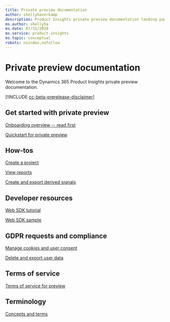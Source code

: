 ```yaml
---
title: Private preview documentation 
author: shellyhaverkamp
description: Product Insights private preview documentation landing page
ms.author: shellyha
ms.date: 07/31/2020
ms.service: product-insights
ms.topic: conceptual
robots: noindex,nofollow
---
```


# Private preview documentation
Welcome to the Dynamics 365 Product Insights private preview documentation.

[!INCLUDE [cc-beta-prerelease-disclaimer]( ../includes/cc-beta-prerelease-disclaimer.md)]

## Get started with private preview

[Onboarding overview -- read first](onboarding-overview.md)

[Quickstart for private preview](quickstart-product-insights.md)

## How-tos

[Create a project](create-project.md)

[View reports](reports.md)

[Create and export derived signals](derived-signals.md)


## Developer resources

[Web SDK tutorial](get-started-websdk.md)

[Web SDK sample](websdk-sample.md)

## GDPR requests and compliance

[Manage cookies and user consent](user-consent-storage.md)

[Delete and export user data](delete-export-signal-data.md)

## Terms of service
[Terms of service for preview](preview-terms-of-service.md)

## Terminology
[Concepts and terms](concepts-terminology.md)

